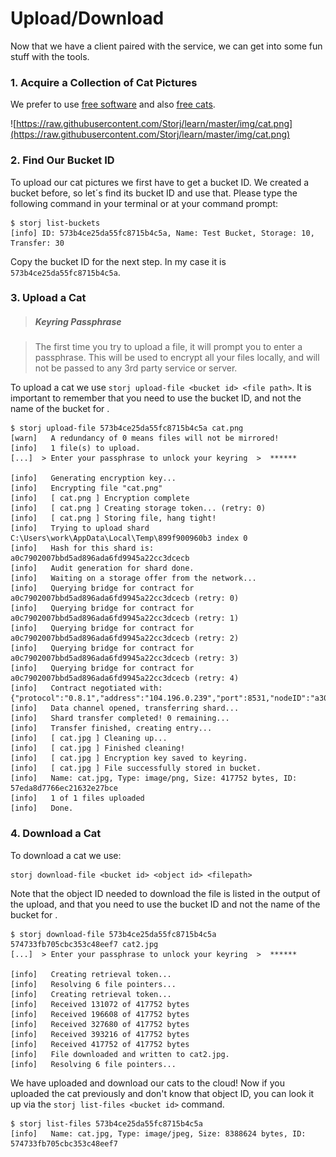 # Upload/Download

Now that we have a client paired with the service,  we can get into some fun stuff with the tools.

### 1. Acquire a Collection of Cat Pictures

We prefer to use [free software](https://www.gnu.org/philosophy/free-sw.en.html) and also [free cats](https://www.google.com/search?site=imghp&tbm=isch&q=cats&tbs=sur:fmc). 

![https://raw.githubusercontent.com/Storj/learn/master/img/cat.png](https://raw.githubusercontent.com/Storj/learn/master/img/cat.png)

### 2. Find Our Bucket ID

To upload our cat pictures we first have to get a bucket ID. We created a bucket before, so let´s find its bucket ID and use that. Please type the following command in your terminal or at your command prompt:

    $ storj list-buckets
    [info] ID: 573b4ce25da55fc8715b4c5a, Name: Test Bucket, Storage: 10, Transfer: 30

Copy the bucket ID for the next step. In my case it is `573b4ce25da55fc8715b4c5a`. 


### 3. Upload a Cat

> ##### Keyring Passphrase

>The first time you try to upload a file, it will prompt you to enter a passphrase. This will be used to encrypt all your files locally, and will not be passed to any 3rd party service or server.

To upload a cat we use ```storj upload-file <bucket id> <file path>```. It is important to remember that you need to use the bucket ID, and not the name of the bucket for <bucket id>.


    $ storj upload-file 573b4ce25da55fc8715b4c5a cat.png
    [warn]   A redundancy of 0 means files will not be mirrored!
    [info]   1 file(s) to upload.
    [...]  > Enter your passphrase to unlock your keyring  >  ******

    [info]   Generating encryption key...
    [info]   Encrypting file "cat.png"
    [info]   [ cat.png ] Encryption complete
    [info]   [ cat.png ] Creating storage token... (retry: 0)
    [info]   [ cat.png ] Storing file, hang tight!
    [info]   Trying to upload shard C:\Users\work\AppData\Local\Temp\899f900960b3 index 0
    [info]   Hash for this shard is: a0c7902007bbd5ad896ada6fd9945a22cc3dcecb
    [info]   Audit generation for shard done.
    [info]   Waiting on a storage offer from the network...
    [info]   Querying bridge for contract for a0c7902007bbd5ad896ada6fd9945a22cc3dcecb (retry: 0)
    [info]   Querying bridge for contract for a0c7902007bbd5ad896ada6fd9945a22cc3dcecb (retry: 1)
    [info]   Querying bridge for contract for a0c7902007bbd5ad896ada6fd9945a22cc3dcecb (retry: 2)
    [info]   Querying bridge for contract for a0c7902007bbd5ad896ada6fd9945a22cc3dcecb (retry: 3)
    [info]   Querying bridge for contract for a0c7902007bbd5ad896ada6fd9945a22cc3dcecb (retry: 4)
    [info]   Contract negotiated with: {"protocol":"0.8.1","address":"104.196.0.239","port":8531,"nodeID":"a301adaa500a9bae410b2bb32191365c9db40cc3","lastSeen":1475193040960}
    [info]   Data channel opened, transferring shard...
    [info]   Shard transfer completed! 0 remaining...
    [info]   Transfer finished, creating entry...
    [info]   [ cat.jpg ] Cleaning up...
    [info]   [ cat.jpg ] Finished cleaning!
    [info]   [ cat.jpg ] Encryption key saved to keyring.
    [info]   [ cat.jpg ] File successfully stored in bucket.
    [info]   Name: cat.jpg, Type: image/png, Size: 417752 bytes, ID: 57eda8d7766ec21632e27bce
    [info]   1 of 1 files uploaded
    [info]   Done.
 

### 4. Download a Cat

To download a cat we use:
    
    storj download-file <bucket id> <object id> <filepath>
    
Note that the object ID needed to download the file is listed in the output of the upload, and that you need to use the bucket ID and not the name of the bucket for <bucket id>.

    $ storj download-file 573b4ce25da55fc8715b4c5a 574733fb705cbc353c48eef7 cat2.jpg
    [...]  > Enter your passphrase to unlock your keyring  >  ******
    
    [info]   Creating retrieval token...
    [info]   Resolving 6 file pointers...
    [info]   Creating retrieval token...
    [info]   Received 131072 of 417752 bytes
    [info]   Received 196608 of 417752 bytes
    [info]   Received 327680 of 417752 bytes
    [info]   Received 393216 of 417752 bytes
    [info]   Received 417752 of 417752 bytes
    [info]   File downloaded and written to cat2.jpg.
    [info]   Resolving 6 file pointers...

We have uploaded and download our cats to the cloud! Now if you uploaded the cat previously and don't know that object ID, you can look it up via the ```storj list-files <bucket id>``` command.

    $ storj list-files 573b4ce25da55fc8715b4c5a
    [info]   Name: cat.jpg, Type: image/jpeg, Size: 8388624 bytes, ID: 574733fb705cbc353c48eef7
    
    
